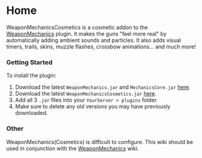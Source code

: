 # Home

WeaponMechanicsCosmetics is a cosmetic addon to the [WeaponMechanics](https://www.spigotmc.org/resources/weaponmechanics-guns-in-minecraft-1-12-2-1-20-2.99913/) plugin. It makes the guns "feel more real" by automatically adding ambient sounds and particles. It also adds visual timers, trails, skins, muzzle flashes, crossbow animations... and much more!

### Getting Started

To install the plugin:

1. Download the latest `WeaponMechanics.jar` and `MechanicsCore.jar` [here](https://www.spigotmc.org/resources/99913/).
2. Download the latest `WeaponMechanicsCosmetics.jar` [here](https://www.spigotmc.org/resources/104539/).
3. Add all 3 `.jar` files into your `YourServer > plugins` folder.
4. Make sure to delete any old versions you may have previously downloaded.

### Other

WeaponMechanics(Cosmetics) is difficult to configure. This wiki should be used in conjunction with the [WeaponMechanics](http://127.0.0.1:5000/o/MgHAZkcfIhs3YcmBjk2r/s/nwFaVZ2SN7YPdxsP5G6f/ "mention") wiki.&#x20;
